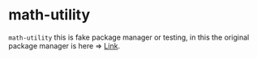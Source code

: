 # **math-utility**

`math-utility` this is fake package manager or testing, in this the original package manager is here => [Link](https://www.npmjs.com/package/natural-utility).